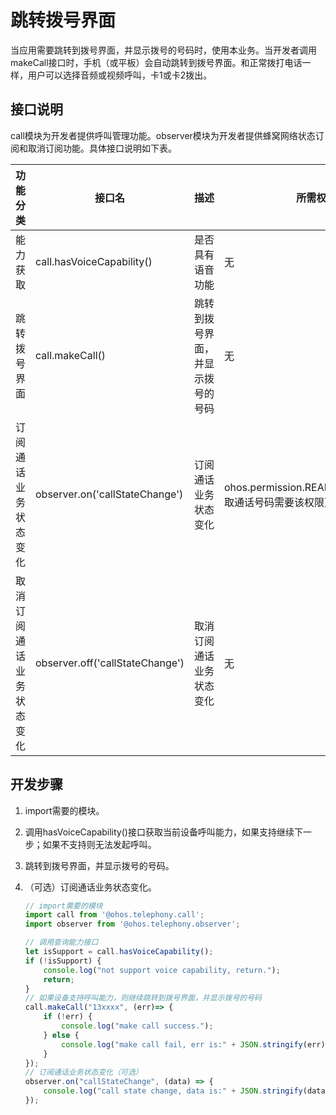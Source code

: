 # 跳转拨号界面

当应用需要跳转到拨号界面，并显示拨号的号码时，使用本业务。当开发者调用makeCall接口时，手机（或平板）会自动跳转到拨号界面。和正常拨打电话一样，用户可以选择音频或视频呼叫，卡1或卡2拨出。


## 接口说明

call模块为开发者提供呼叫管理功能。observer模块为开发者提供蜂窝网络状态订阅和取消订阅功能。具体接口说明如下表。

| 功能分类 | 接口名 | 描述 | 所需权限 |
| -------- | -------- | -------- | -------- |
| 能力获取 | call.hasVoiceCapability() | 是否具有语音功能 | 无 |
| 跳转拨号界面 | call.makeCall() | 跳转到拨号界面，并显示拨号的号码 | 无 |
| 订阅通话业务状态变化 | observer.on('callStateChange') | 订阅通话业务状态变化 | ohos.permission.READ_CALL_LOG&nbsp;（获取通话号码需要该权限） |
| 取消订阅通话业务状态变化 | observer.off('callStateChange') | 取消订阅通话业务状态变化 | 无 |


## 开发步骤

1. import需要的模块。

2. 调用hasVoiceCapability()接口获取当前设备呼叫能力，如果支持继续下一步；如果不支持则无法发起呼叫。

3. 跳转到拨号界面，并显示拨号的号码。

4. （可选）订阅通话业务状态变化。
   
   ```js
   // import需要的模块
   import call from '@ohos.telephony.call';
   import observer from '@ohos.telephony.observer';
   
   // 调用查询能力接口
   let isSupport = call.hasVoiceCapability();
   if (!isSupport) {
       console.log("not support voice capability, return.");
       return;
   }
   // 如果设备支持呼叫能力，则继续跳转到拨号界面，并显示拨号的号码
   call.makeCall("13xxxx", (err)=> {
       if (!err) {
           console.log("make call success.");
       } else {
           console.log("make call fail, err is:" + JSON.stringify(err));
       }
   });
   // 订阅通话业务状态变化（可选）
   observer.on("callStateChange", (data) => {
       console.log("call state change, data is:" + JSON.stringify(data));
   });
   ```

